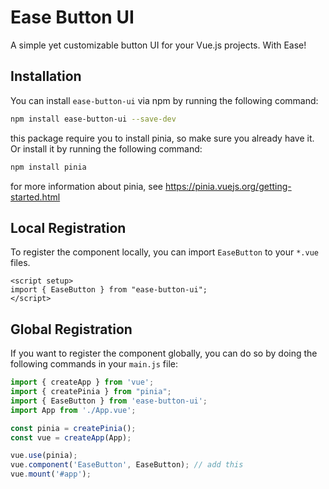 # Ease Button UI

A simple yet customizable button UI for your Vue.js projects. With Ease!

## Installation

You can install `ease-button-ui` via npm by running the following command:

```bash
npm install ease-button-ui --save-dev
```
this package require you to install pinia, so make sure you already have it.
Or install it by running the following command:

```bash
npm install pinia
```

for more information about pinia, see https://pinia.vuejs.org/getting-started.html

## Local Registration

To register the component locally, you can import `EaseButton` to your `*.vue` files.

```vue
<script setup>
import { EaseButton } from "ease-button-ui";
</script>
```

## Global Registration

If you want to register the component globally, you can do so by doing the following commands in your `main.js` file:

```js
import { createApp } from 'vue';
import { createPinia } from "pinia";
import { EaseButton } from 'ease-button-ui';
import App from './App.vue';

const pinia = createPinia();
const vue = createApp(App);

vue.use(pinia);
vue.component('EaseButton', EaseButton); // add this
vue.mount('#app');
```